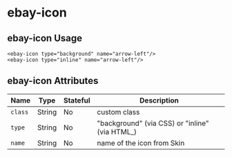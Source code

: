 # ebay-icon

## ebay-icon Usage

```marko
<ebay-icon type="background" name="arrow-left"/>
<ebay-icon type="inline" name="arrow-left"/>
```

## ebay-icon Attributes

Name | Type | Stateful | Description
--- | --- | --- | ---
`class` | String | No | custom class
`type` | String | No | "background" (via CSS) or "inline" (via HTML_)
`name` | String | No | name of the icon from Skin
